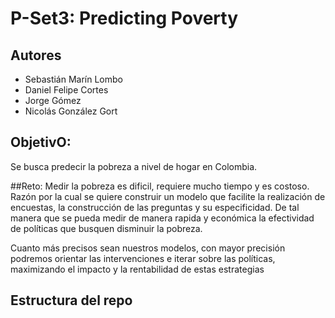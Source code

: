 # P-Set3: Predicting Poverty

## Autores

- Sebastián Marín Lombo
- Daniel Felipe Cortes
- Jorge Gómez
- Nicolás González Gort

## ObjetivO:
Se busca predecir la pobreza a nivel de hogar en Colombia.

##Reto:
Medir la pobreza es dificil, requiere mucho tiempo y es costoso. Razón por la cual se quiere construir un modelo que facilite la realización de encuestas, la construcción de las preguntas y su especificidad. De tal manera que se pueda medir de manera rapida y económica la efectividad de políticas que busquen disminuir la pobreza.

Cuanto más precisos sean nuestros modelos, con mayor precisión podremos orientar las intervenciones e iterar sobre las políticas, maximizando el impacto y la rentabilidad de estas estrategias

## Estructura del repo


